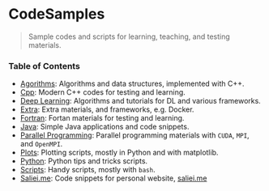 # CodeSamples

> Sample codes and scripts for learning, teaching, and testing materials.

### Table of Contents
- [Agorithms](Algorithms): Algorithms and data structures, implemented with C++.
- [Cpp](Cpp): Modern C++ codes for testing and learning.
- [Deep Learning](DeepLearning): Algorithms and tutorials for DL and various frameworks.
- [Extra](Extra): Extra materials, and frameworks, e.g. Docker.
- [Fortran](Fortran): Fortan materials for testing and learning.
- [Java](Java): Simple Java applications and code snippets.
- [Parallel Programming](Parallel): Parallel programming materials with `CUDA`, `MPI`, and `OpenMPI`.
- [Plots](Plots): Plotting scripts, mostly in Python and with matplotlib.
- [Python](Python): Python tips and tricks scripts.
- [Scripts](Scripts): Handy scripts, mostly with `bash`.
- [Saliei.me](Saliei.me): Code snippets for personal website, [saliei.me](https://saeidaliei.com)
